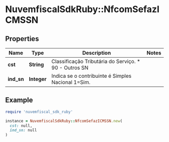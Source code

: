 # NuvemfiscalSdkRuby::NfcomSefazICMSSN

## Properties

| Name | Type | Description | Notes |
| ---- | ---- | ----------- | ----- |
| **cst** | **String** | Classificação Tributária do Serviço.  * 90 - Outros SN |  |
| **ind_sn** | **Integer** | Indica se o contribuinte é Simples Nacional   1&#x3D;Sim. |  |

## Example

```ruby
require 'nuvemfiscal_sdk_ruby'

instance = NuvemfiscalSdkRuby::NfcomSefazICMSSN.new(
  cst: null,
  ind_sn: null
)
```

